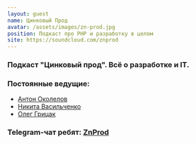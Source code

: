 ```yaml
---
layout: guest
name: Цинковый Прод
avatar: /assets/images/zn-prod.jpg
position: Подкаст про PHP и разработку в целом
site: https://soundcloud.com/znprod
---
```


### Подкаст "Цинковый прод". Всё о разработке и IT.
### Постоянные ведущие:

- [Антон Околелов](https://twitter.com/AntonOkolelov)
- [Никита Васильченко](https://twitter.com/xenmayer)
- [Олег Грицак](https://twitter.com/hack3p )

### Telegram-чат ребят: [ZnProd](https://t.me/ZnProd)
